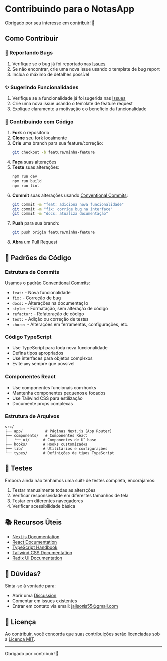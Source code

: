 # Contribuindo para o NotasApp

Obrigado por seu interesse em contribuir! 🎉

## Como Contribuir

### 🐛 Reportando Bugs

1. Verifique se o bug já foi reportado nas [Issues](https://github.com/jailsonsntn/NotasApp/issues)
2. Se não encontrar, crie uma nova issue usando o template de bug report
3. Inclua o máximo de detalhes possível

### ✨ Sugerindo Funcionalidades

1. Verifique se a funcionalidade já foi sugerida nas [Issues](https://github.com/jailsonsntn/NotasApp/issues)
2. Crie uma nova issue usando o template de feature request
3. Explique claramente a motivação e o benefício da funcionalidade

### 🔧 Contribuindo com Código

1. **Fork** o repositório
2. **Clone** seu fork localmente
3. **Crie** uma branch para sua feature/correção:
   ```bash
   git checkout -b feature/minha-feature
   ```
4. **Faça** suas alterações
5. **Teste** suas alterações:
   ```bash
   npm run dev
   npm run build
   npm run lint
   ```
6. **Commit** suas alterações usando [Conventional Commits](https://www.conventionalcommits.org/):
   ```bash
   git commit -m "feat: adiciona nova funcionalidade"
   git commit -m "fix: corrige bug na interface"
   git commit -m "docs: atualiza documentação"
   ```
7. **Push** para sua branch:
   ```bash
   git push origin feature/minha-feature
   ```
8. **Abra** um Pull Request

## 📝 Padrões de Código

### Estrutura de Commits

Usamos o padrão [Conventional Commits](https://www.conventionalcommits.org/):

- `feat:` - Nova funcionalidade
- `fix:` - Correção de bug
- `docs:` - Alterações na documentação
- `style:` - Formatação, sem alteração de código
- `refactor:` - Refatoração de código
- `test:` - Adição ou correção de testes
- `chore:` - Alterações em ferramentas, configurações, etc.

### Código TypeScript

- Use TypeScript para toda nova funcionalidade
- Defina tipos apropriados
- Use interfaces para objetos complexos
- Evite `any` sempre que possível

### Componentes React

- Use componentes funcionais com hooks
- Mantenha componentes pequenos e focados
- Use Tailwind CSS para estilização
- Documente props complexas

### Estrutura de Arquivos

```
src/
├── app/          # Páginas Next.js (App Router)
├── components/   # Componentes React
│   └── ui/      # Componentes de UI base
├── hooks/       # Hooks customizados
├── lib/         # Utilitários e configurações
└── types/       # Definições de tipos TypeScript
```

## 🧪 Testes

Embora ainda não tenhamos uma suíte de testes completa, encorajamos:

1. Testar manualmente todas as alterações
2. Verificar responsividade em diferentes tamanhos de tela
3. Testar em diferentes navegadores
4. Verificar acessibilidade básica

## 📚 Recursos Úteis

- [Next.js Documentation](https://nextjs.org/docs)
- [React Documentation](https://react.dev/)
- [TypeScript Handbook](https://www.typescriptlang.org/docs/)
- [Tailwind CSS Documentation](https://tailwindcss.com/docs)
- [Radix UI Documentation](https://www.radix-ui.com/docs)

## 🤔 Dúvidas?

Sinta-se à vontade para:
- Abrir uma [Discussion](https://github.com/jailsonsntn/NotasApp/discussions)
- Comentar em issues existentes
- Entrar em contato via email: jailsonjs55@gmail.com

## 📄 Licença

Ao contribuir, você concorda que suas contribuições serão licenciadas sob a [Licença MIT](LICENSE).

---

Obrigado por contribuir! 🙏

